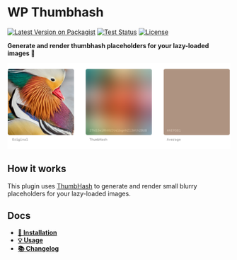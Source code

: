 # WP Thumbhash

[![Latest Version on Packagist](https://img.shields.io/packagist/v/hirasso/wp-thumbhash.svg)](https://packagist.org/packages/hirasso/wp-thumbhash)
[![Test Status](https://img.shields.io/github/actions/workflow/status/hirasso/wp-thumbhash/ci.yml?label=tests)](https://github.com/hirasso/wp-thumbhash/actions/workflows/ci.yml)
[![License](https://img.shields.io/github/license/hirasso/wp-thumbhash.svg)](https://github.com/hirasso/wp-thumbhash/blob/feat/optimizations/LICENSE)

**Generate and render thumbhash placeholders for your lazy-loaded images 🦦**

![Example image placeholders](./docs/example-thumbhash.png)

## How it works

This plugin uses [ThumbHash](https://evanw.github.io/thumbhash/) to generate and render small
blurry placeholders for your lazy-loaded images.

## Docs
- [**🔌 Installation**](./docs/INSTALLATION.md)
- [**💡 Usage**](./docs/USAGE.md)
- [**📚 Changelog**](./CHANGELOG.md)
